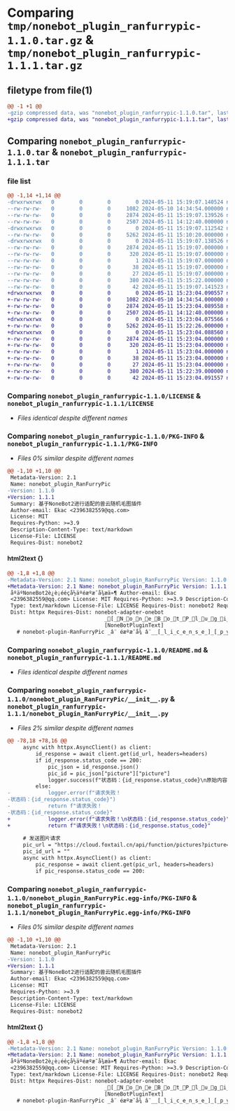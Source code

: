 # Comparing `tmp/nonebot_plugin_ranfurrypic-1.1.0.tar.gz` & `tmp/nonebot_plugin_ranfurrypic-1.1.1.tar.gz`

## filetype from file(1)

```diff
@@ -1 +1 @@
-gzip compressed data, was "nonebot_plugin_ranfurrypic-1.1.0.tar", last modified: Sat May 11 15:19:07 2024, max compression
+gzip compressed data, was "nonebot_plugin_ranfurrypic-1.1.1.tar", last modified: Sat May 11 15:23:04 2024, max compression
```

## Comparing `nonebot_plugin_ranfurrypic-1.1.0.tar` & `nonebot_plugin_ranfurrypic-1.1.1.tar`

### file list

```diff
@@ -1,14 +1,14 @@
-drwxrwxrwx   0        0        0        0 2024-05-11 15:19:07.140524 nonebot_plugin_ranfurrypic-1.1.0/
--rw-rw-rw-   0        0        0     1082 2024-05-10 14:34:54.000000 nonebot_plugin_ranfurrypic-1.1.0/LICENSE
--rw-rw-rw-   0        0        0     2874 2024-05-11 15:19:07.139526 nonebot_plugin_ranfurrypic-1.1.0/PKG-INFO
--rw-rw-rw-   0        0        0     2507 2024-05-11 14:12:40.000000 nonebot_plugin_ranfurrypic-1.1.0/README.md
-drwxrwxrwx   0        0        0        0 2024-05-11 15:19:07.112542 nonebot_plugin_ranfurrypic-1.1.0/nonebot_plugin_RanFurryPic/
--rw-rw-rw-   0        0        0     5262 2024-05-11 15:10:20.000000 nonebot_plugin_ranfurrypic-1.1.0/nonebot_plugin_RanFurryPic/__init__.py
-drwxrwxrwx   0        0        0        0 2024-05-11 15:19:07.138526 nonebot_plugin_ranfurrypic-1.1.0/nonebot_plugin_RanFurryPic.egg-info/
--rw-rw-rw-   0        0        0     2874 2024-05-11 15:19:07.000000 nonebot_plugin_ranfurrypic-1.1.0/nonebot_plugin_RanFurryPic.egg-info/PKG-INFO
--rw-rw-rw-   0        0        0      320 2024-05-11 15:19:07.000000 nonebot_plugin_ranfurrypic-1.1.0/nonebot_plugin_RanFurryPic.egg-info/SOURCES.txt
--rw-rw-rw-   0        0        0        1 2024-05-11 15:19:07.000000 nonebot_plugin_ranfurrypic-1.1.0/nonebot_plugin_RanFurryPic.egg-info/dependency_links.txt
--rw-rw-rw-   0        0        0       38 2024-05-11 15:19:07.000000 nonebot_plugin_ranfurrypic-1.1.0/nonebot_plugin_RanFurryPic.egg-info/requires.txt
--rw-rw-rw-   0        0        0       27 2024-05-11 15:19:07.000000 nonebot_plugin_ranfurrypic-1.1.0/nonebot_plugin_RanFurryPic.egg-info/top_level.txt
--rw-rw-rw-   0        0        0      380 2024-05-11 15:15:22.000000 nonebot_plugin_ranfurrypic-1.1.0/pyproject.toml
--rw-rw-rw-   0        0        0       42 2024-05-11 15:19:07.141523 nonebot_plugin_ranfurrypic-1.1.0/setup.cfg
+drwxrwxrwx   0        0        0        0 2024-05-11 15:23:04.090557 nonebot_plugin_ranfurrypic-1.1.1/
+-rw-rw-rw-   0        0        0     1082 2024-05-10 14:34:54.000000 nonebot_plugin_ranfurrypic-1.1.1/LICENSE
+-rw-rw-rw-   0        0        0     2874 2024-05-11 15:23:04.089558 nonebot_plugin_ranfurrypic-1.1.1/PKG-INFO
+-rw-rw-rw-   0        0        0     2507 2024-05-11 14:12:40.000000 nonebot_plugin_ranfurrypic-1.1.1/README.md
+drwxrwxrwx   0        0        0        0 2024-05-11 15:23:04.075566 nonebot_plugin_ranfurrypic-1.1.1/nonebot_plugin_RanFurryPic/
+-rw-rw-rw-   0        0        0     5262 2024-05-11 15:22:26.000000 nonebot_plugin_ranfurrypic-1.1.1/nonebot_plugin_RanFurryPic/__init__.py
+drwxrwxrwx   0        0        0        0 2024-05-11 15:23:04.088560 nonebot_plugin_ranfurrypic-1.1.1/nonebot_plugin_RanFurryPic.egg-info/
+-rw-rw-rw-   0        0        0     2874 2024-05-11 15:23:04.000000 nonebot_plugin_ranfurrypic-1.1.1/nonebot_plugin_RanFurryPic.egg-info/PKG-INFO
+-rw-rw-rw-   0        0        0      320 2024-05-11 15:23:04.000000 nonebot_plugin_ranfurrypic-1.1.1/nonebot_plugin_RanFurryPic.egg-info/SOURCES.txt
+-rw-rw-rw-   0        0        0        1 2024-05-11 15:23:04.000000 nonebot_plugin_ranfurrypic-1.1.1/nonebot_plugin_RanFurryPic.egg-info/dependency_links.txt
+-rw-rw-rw-   0        0        0       38 2024-05-11 15:23:04.000000 nonebot_plugin_ranfurrypic-1.1.1/nonebot_plugin_RanFurryPic.egg-info/requires.txt
+-rw-rw-rw-   0        0        0       27 2024-05-11 15:23:04.000000 nonebot_plugin_ranfurrypic-1.1.1/nonebot_plugin_RanFurryPic.egg-info/top_level.txt
+-rw-rw-rw-   0        0        0      380 2024-05-11 15:22:39.000000 nonebot_plugin_ranfurrypic-1.1.1/pyproject.toml
+-rw-rw-rw-   0        0        0       42 2024-05-11 15:23:04.091557 nonebot_plugin_ranfurrypic-1.1.1/setup.cfg
```

### Comparing `nonebot_plugin_ranfurrypic-1.1.0/LICENSE` & `nonebot_plugin_ranfurrypic-1.1.1/LICENSE`

 * *Files identical despite different names*

### Comparing `nonebot_plugin_ranfurrypic-1.1.0/PKG-INFO` & `nonebot_plugin_ranfurrypic-1.1.1/PKG-INFO`

 * *Files 0% similar despite different names*

```diff
@@ -1,10 +1,10 @@
 Metadata-Version: 2.1
 Name: nonebot_plugin_RanFurryPic
-Version: 1.1.0
+Version: 1.1.1
 Summary: 基于NoneBot2进行适配的兽云随机毛图插件
 Author-email: Ekac <2396382559@qq.com>
 License: MIT
 Requires-Python: >=3.9
 Description-Content-Type: text/markdown
 License-File: LICENSE
 Requires-Dist: nonebot2
```

#### html2text {}

```diff
@@ -1,8 +1,8 @@
-Metadata-Version: 2.1 Name: nonebot_plugin_RanFurryPic Version: 1.1.0 Summary:
+Metadata-Version: 2.1 Name: nonebot_plugin_RanFurryPic Version: 1.1.1 Summary:
 åºäºNoneBot2è¿è¡ééçå½äºéæºæ¯å¾æä»¶ Author-email: Ekac
 <2396382559@qq.com> License: MIT Requires-Python: >=3.9 Description-Content-
 Type: text/markdown License-File: LICENSE Requires-Dist: nonebot2 Requires-
 Dist: httpx Requires-Dist: nonebot-adapter-onebot
                               _[_N_o_n_e_B_o_t_P_l_u_g_i_n_L_o_g_o_]
                               [NoneBotPluginText]
   # nonebot-plugin-RanFurryPic _â¨ éæºæ¯å¾ â¨__[_l_i_c_e_n_s_e_]_[_p_y_p_i_][python]
```

### Comparing `nonebot_plugin_ranfurrypic-1.1.0/README.md` & `nonebot_plugin_ranfurrypic-1.1.1/README.md`

 * *Files identical despite different names*

### Comparing `nonebot_plugin_ranfurrypic-1.1.0/nonebot_plugin_RanFurryPic/__init__.py` & `nonebot_plugin_ranfurrypic-1.1.1/nonebot_plugin_RanFurryPic/__init__.py`

 * *Files 2% similar despite different names*

```diff
@@ -78,18 +78,16 @@
     async with httpx.AsyncClient() as client:
         id_response = await client.get(id_url, headers=headers)
         if id_response.status_code == 200:
             pic_json = id_response.json()
             pic_id = pic_json["picture"]["picture"]
             logger.success(f"状态码：{id_response.status_code}\n原始内容：{id_response.text}\n图片ID:{pic_id}")
         else:
-            logger.error(f"请求失败！
-状态码：{id_response.status_code}")
-            return f"请求失败！
-状态码：{id_response.status_code}"
+            logger.error(f"请求失败！\n状态码：{id_response.status_code}")
+            return f"请求失败！\n状态码：{id_response.status_code}"
 
     # 发送图片请求
     pic_url = "https://cloud.foxtail.cn/api/function/pictures?picture=" + pic_id
     pic_id_url = ""
     async with httpx.AsyncClient() as client:
         pic_response = await client.get(pic_url, headers=headers)
         if pic_response.status_code == 200:
```

### Comparing `nonebot_plugin_ranfurrypic-1.1.0/nonebot_plugin_RanFurryPic.egg-info/PKG-INFO` & `nonebot_plugin_ranfurrypic-1.1.1/nonebot_plugin_RanFurryPic.egg-info/PKG-INFO`

 * *Files 0% similar despite different names*

```diff
@@ -1,10 +1,10 @@
 Metadata-Version: 2.1
 Name: nonebot_plugin_RanFurryPic
-Version: 1.1.0
+Version: 1.1.1
 Summary: 基于NoneBot2进行适配的兽云随机毛图插件
 Author-email: Ekac <2396382559@qq.com>
 License: MIT
 Requires-Python: >=3.9
 Description-Content-Type: text/markdown
 License-File: LICENSE
 Requires-Dist: nonebot2
```

#### html2text {}

```diff
@@ -1,8 +1,8 @@
-Metadata-Version: 2.1 Name: nonebot_plugin_RanFurryPic Version: 1.1.0 Summary:
+Metadata-Version: 2.1 Name: nonebot_plugin_RanFurryPic Version: 1.1.1 Summary:
 åºäºNoneBot2è¿è¡ééçå½äºéæºæ¯å¾æä»¶ Author-email: Ekac
 <2396382559@qq.com> License: MIT Requires-Python: >=3.9 Description-Content-
 Type: text/markdown License-File: LICENSE Requires-Dist: nonebot2 Requires-
 Dist: httpx Requires-Dist: nonebot-adapter-onebot
                               _[_N_o_n_e_B_o_t_P_l_u_g_i_n_L_o_g_o_]
                               [NoneBotPluginText]
   # nonebot-plugin-RanFurryPic _â¨ éæºæ¯å¾ â¨__[_l_i_c_e_n_s_e_]_[_p_y_p_i_][python]
```

